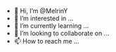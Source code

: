 - 👋 Hi, I’m @MelrinY
- 👀 I’m interested in ...
- 🌱 I’m currently learning ...
- 💞️ I’m looking to collaborate on ...
- 📫 How to reach me ...

<!---
MelrinY/MelrinY is a ✨ special ✨ repository because its `README.md` (this file) appears on your GitHub profile.
You can click the Preview link to take a look at your changes.
--->
